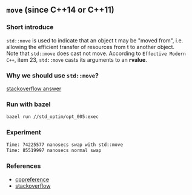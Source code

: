 ## `move` (since C++14 or C++11)

### Short introduce
`std::move` is used to indicate that an object t may be "moved from", i.e. allowing the efficient transfer of resources from t to another object.  
Note that `std::move` does cast not move. According to `Effective Modern C++`, item 23, `std::move` casts its arguments to an **rvalue**.

### Why we should use `std::move`?
[stackoverflow answer](https://stackoverflow.com/a/27026280)

### Run with bazel
```bash
bazel run //std_optim/opt_005:exec
```

### Experiment
```bash
Time: 74225577 nanosecs swap with std::move
Time: 85519997 nanosecs normal swap
```
### References
- [cppreference](https://en.cppreference.com/w/cpp/utility/move)
- [stackoverflow](https://stackoverflow.com/questions/3413470/what-is-stdmove-and-when-should-it-be-used)
